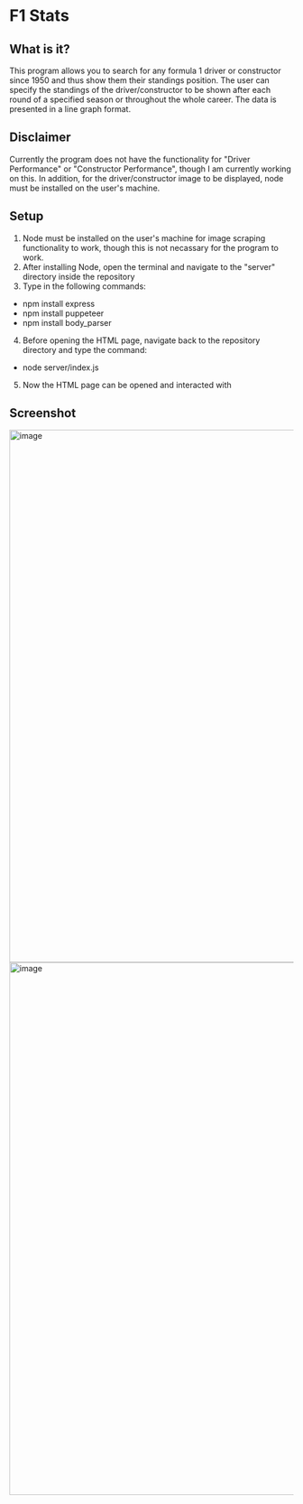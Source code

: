 # F1 Stats

## What is it?
This program allows you to search for any formula 1 driver or constructor since 1950 and thus show them their standings position. The user can specify the standings of the driver/constructor to be shown after each round of a specified season or throughout the whole career. The data is presented in a line graph format. 

## Disclaimer
Currently the program does not have the functionality for "Driver Performance" or "Constructor Performance", though I am currently working on this. In addition, for the driver/constructor image to be displayed, node must be installed on the user's machine. 

## Setup
1. Node must be installed on the user's machine for image scraping functionality to work, though this is not necassary for the program to work.
2. After installing Node, open the terminal and navigate to the "server" directory inside the repository
3. Type in the following commands:
  * npm install express
  * npm install puppeteer
  * npm install body_parser
4. Before opening the HTML page, navigate back to the repository directory and type the command:
  * node server/index.js
5. Now the HTML page can be opened and interacted with

## Screenshot
<img width="944" alt="image" src="https://user-images.githubusercontent.com/116163453/196927108-fd42f59d-db20-4a0b-bf1e-0d9a5b01616e.png">
<img width="944" alt="image" src="https://user-images.githubusercontent.com/116163453/196926426-c0df6ccb-84a2-4d38-b675-21c90344e79a.png">
